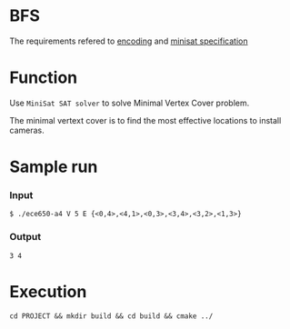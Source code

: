 # BFS
The requirements refered to [encoding](https://github.com/QuanyuWANG96/Security-Cameras-System-for-Streets/blob/master/BFS/a4_encoding.pdf) and [minisat specification](https://github.com/QuanyuWANG96/Security-Cameras-System-for-Streets/blob/master/BFS/ece650.a4.pdf)


# Function
Use `MiniSat SAT solver` to solve Minimal Vertex Cover problem. 

The minimal vertext cover is to find the most effective locations to install cameras.

# Sample run
### Input
```
$ ./ece650-a4 V 5 E {<0,4>,<4,1>,<0,3>,<3,4>,<3,2>,<1,3>}
```
### Output
```
3 4
```

# Execution
```
cd PROJECT && mkdir build && cd build && cmake ../
```

